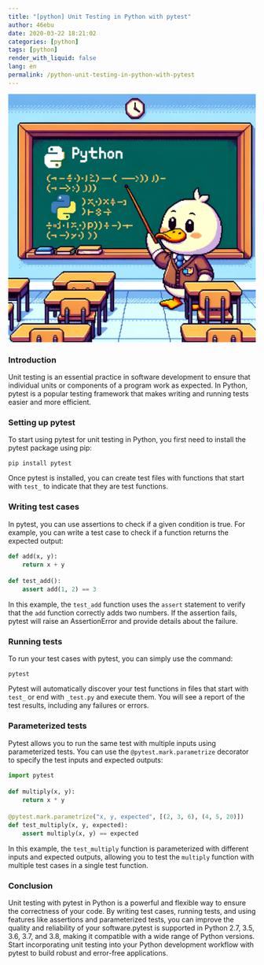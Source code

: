 ```yaml
---
title: "[python] Unit Testing in Python with pytest"
author: 46ebu
date: 2020-03-22 18:21:02 
categories: [python]
tags: [python]
render_with_liquid: false
lang: en
permalink: /python-unit-testing-in-python-with-pytest
---
```


![Intro](/assets/img/post/python.png)
### Introduction
Unit testing is an essential practice in software development to ensure that individual units or components of a program work as expected. In Python, pytest is a popular testing framework that makes writing and running tests easier and more efficient.

### Setting up pytest
To start using pytest for unit testing in Python, you first need to install the pytest package using pip:
```
pip install pytest
```
Once pytest is installed, you can create test files with functions that start with `test_` to indicate that they are test functions.

### Writing test cases
In pytest, you can use assertions to check if a given condition is true. For example, you can write a test case to check if a function returns the expected output:
```python
def add(x, y):
    return x + y

def test_add():
    assert add(1, 2) == 3
```
In this example, the `test_add` function uses the `assert` statement to verify that the `add` function correctly adds two numbers. If the assertion fails, pytest will raise an AssertionError and provide details about the failure.

### Running tests
To run your test cases with pytest, you can simply use the command:
```
pytest
```
Pytest will automatically discover your test functions in files that start with `test_` or end with `_test.py` and execute them. You will see a report of the test results, including any failures or errors.

### Parameterized tests
Pytest allows you to run the same test with multiple inputs using parameterized tests. You can use the `@pytest.mark.parametrize` decorator to specify the test inputs and expected outputs:
```python
import pytest

def multiply(x, y):
    return x * y

@pytest.mark.parametrize("x, y, expected", [(2, 3, 6), (4, 5, 20)])
def test_multiply(x, y, expected):
    assert multiply(x, y) == expected
```
In this example, the `test_multiply` function is parameterized with different inputs and expected outputs, allowing you to test the `multiply` function with multiple test cases in a single test function.

### Conclusion
Unit testing with pytest in Python is a powerful and flexible way to ensure the correctness of your code. By writing test cases, running tests, and using features like assertions and parameterized tests, you can improve the quality and reliability of your software.pytest is supported in Python 2.7, 3.5, 3.6, 3.7, and 3.8, making it compatible with a wide range of Python versions. Start incorporating unit testing into your Python development workflow with pytest to build robust and error-free applications.